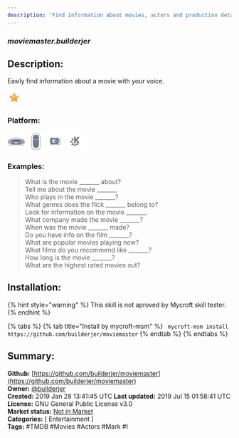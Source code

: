 ```yaml
---
description: 'Find information about movies, actors and production details'
---
```


### _moviemaster.builderjer_  
## Description:  
Easily find information about a movie with your voice.  
  
![](../.gitbook/assets/star.png)  
  
### Platform:  
 ![Mark I](../.gitbook/assets/mark-1-icon.png)  ![Mark II](../.gitbook/assets/mark-2-icon.png)  ![Picroft](../.gitbook/assets/picroft-icon.png)  ![plasmoid](../.gitbook/assets/kde.png)   
### Examples:  
> What is the movie _______ about?  
> Tell me about the movie _______  
> Who plays in the movie _______?  
> What genres does the flick _______ belong to?  
> Look for information on the movie _______.  
> What company made the movie _______?  
> When was the movie _______ made?  
> Do you have info on the film _______?  
> What are popular movies playing now?  
> What films do you recommend like _______?  
> How long is the movie _______?  
> What are the highest rated movies out?  
  
## Installation:  
{% hint style="warning" %}
This skill is not aproved by Mycroft skill tester.
{% endhint %}
    
{% tabs %}
{% tab title="Install by mycroft-msm" %}
``` mycroft-msm install https://github.com/builderjer/moviemaster```
{% endtab %}
  {% endtabs %}
    
## Summary:  
**Github:** [https://github.com/builderjer/moviemaster](https://github.com/builderjer/moviemaster)  
**Owner:** [@builderjer](https://github.com/builderjer)  
**Created:** 2019 Jan 28 13:41:45 UTC  **Last updated:** 2019 Jul 15 01:58:41 UTC  
**License:** GNU General Public License v3.0  
**Market status:** [Not in Market](https://market.mycroft.ai/skill/)  
**Categories:** [ Entertainment ]   
**Tags:** \#TMDB \#Movies \#Actors \#Mark \#I   
